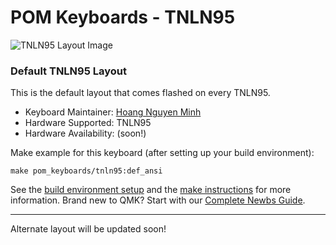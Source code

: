 # POM Keyboards - TNLN95

![TNLN95 Layout Image](https://imgur.com/nIefJ0mp)

### Default TNLN95 Layout

This is the default layout that comes flashed on every TNLN95.

* Keyboard Maintainer: [Hoang Nguyen Minh](https://github.com/NMHoang05/)
* Hardware Supported: TNLN95
* Hardware Availability: (soon!)

Make example for this keyboard (after setting up your build environment):

    make pom_keyboards/tnln95:def_ansi

See the [build environment setup](https://docs.qmk.fm/#/getting_started_build_tools) and the [make instructions](https://docs.qmk.fm/#/getting_started_make_guide) for more information. Brand new to QMK? Start with our [Complete Newbs Guide](https://docs.qmk.fm/#/newbs).

---
Alternate layout will be updated soon!